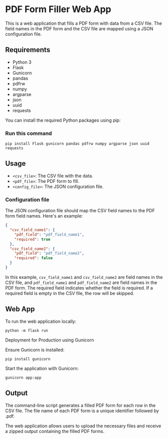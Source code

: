 # PDF Form Filler Web App

This is a web application that fills a PDF form with data from a CSV file. The field names in the PDF form and the CSV file are mapped using a JSON configuration file.

## Requirements

- Python 3
- Flask
- Gunicorn
- pandas
- pdfrw
- numpy
- argparse
- json
- uuid
- requests

You can install the required Python packages using pip:

### Run this command

`pip install Flask gunicorn pandas pdfrw numpy argparse json uuid requests`

## Usage

- `<csv_file>`: The CSV file with the data.
- `<pdf_file>`: The PDF form to fill.
- `<config_file>`: The JSON configuration file.

### Configuration file

The JSON configuration file should map the CSV field names to the PDF form field names. Here's an example:

```json
{
  "csv_field_name1": {
    "pdf_field": "pdf_field_name1",
    "required": true
  },
  "csv_field_name2": {
    "pdf_field": "pdf_field_name2",
    "required": false
  }
}
```

In this example, `csv_field_name1` and `csv_field_name2` are field names in the CSV file, and `pdf_field_name1` and `pdf_field_name2` are field names in the PDF form. The required field indicates whether the field is required. If a required field is empty in the CSV file, the row will be skipped.

## Web App

To run the web application locally:

`python -m flask run`

Deployment for Production using Gunicorn

Ensure Gunicorn is installed:

`pip install gunicorn`

Start the application with Gunicorn:

`gunicorn app:app`

## Output

The command-line script generates a filled PDF form for each row in the CSV file. The file name of each PDF form is a unique identifier followed by .pdf.

The web application allows users to upload the necessary files and receive a zipped output containing the filled PDF forms.

